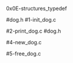 0x0E-structures_typedef


#dog.h
#1-init_dog.c

#2-print_dog.c
#dog.h

#4-new_dog.c

#5-free_dog.c

